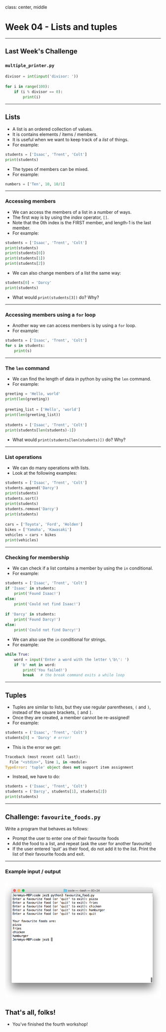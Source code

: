 class: center, middle

# Week 04 - Lists and tuples
---

## Last Week's Challenge
### `multiple_printer.py`
```python
divisor = int(input('divisor: '))

for i in range(100):
    if (i % divisor == 0):
        print(i)
```
---

## Lists
* A list is an ordered collection of values.
* It is contains elements / items / members.
* It is useful when we want to keep track of a _list_ of things.
* For example:

```python
students = ['Isaac', 'Trent', 'Colt']
print(students)
```

* The types of members can be mixed.
* For example:

```python
numbers = ['Ten', 10, 10/1]
```
---

### Accessing members
* We can access the members of a list in a number of ways.
* The first way is by using the _index_ operator, `[]`.
* Note that the 0th index is the FIRST member, and length-1 is the last member.
* For example:

```python
students = ['Isaac', 'Trent', 'Colt']
print(students)
print(students[0])
print(students[1])
print(students[2])
```

* We can also change members of a list the same way:

```python
students[0] = 'Darcy'
print(students)
```

* What would `print(students[3])` do? Why?
---

### Accessing members using a `for` loop
* Another way we can access members is by using a `for` loop.
* For example:

```python
students = ['Isaac', 'Trent', 'Colt']
for s in students:
    print(s)
```
---

### The `len` command
* We can find the length of data in python by using the `len` command.
* For example:

```python
greeting = 'Hello, world'
print(len(greeting))

greeting_list = ['Hello', 'world']
print(len(greeting_list))

students = ['Isaac', 'Trent', 'Colt']
print(students[len(students)-1])
```

* What would `print(students[len(students)])` do? Why?
---

### List operations
* We can do many operations with lists.
* Look at the following examples:

```python
students = ['Isaac', 'Trent', 'Colt']
students.append('Darcy')
print(students)
students.sort()
print(students)
students.remove('Darcy')
print(students)

cars = ['Toyota', 'Ford', 'Holden']
bikes = ['Yamaha', 'Kawasaki']
vehicles = cars + bikes
print(vehicles)
```
---

### Checking for membership
* We can check if a list contains a member by using the `in` conditional.
* For example:

```python
students = ['Isaac', 'Trent', 'Colt']
if 'Isaac' in students:
    print('Found Isaac!')
else:
    print('Could not find Isaac!')

if 'Darcy' in students:
    print('Found Darcy!')
else:
    print('Could not find Darcy!')
```

* We can also use the `in` conditional for strings.
* For example:

```python
while True:
    word = input('Enter a word with the letter \'b\': ') 
    if 'b' not in word:
        print('You failed!')
        break   # the break command exits a while loop
```
---

## Tuples
* Tuples are similar to lists, but they use regular parentheses, `(` and `)`, instead of the square brackets, `[` and `]`. 
* Once they are created, a member cannot be re-assigned!
* For example:

```python
students = ('Isaac', 'Trent', 'Colt')
students[0] = 'Darcy' # error!
```

* This is the error we get:

```python
Traceback (most recent call last):
  File "<stdin>", line 1, in <module>
TypeError: 'tuple' object does not support item assignment
```

* Instead, we have to do:

```python
students = ('Isaac', 'Trent', 'Colt')
students = ('Darcy', students[1], students[2])
print(students)
```
---

## Challenge: `favourite_foods.py`
Write a program that behaves as follows:
* Prompt the user to enter one of their favourite foods
* Add the food to a list, and repeat (ask the user for another favourite)
* If the user entered 'quit' as their food, do not add it to the list. Print the list of their favourite foods and exit.
---
### Example input / output

![:scale 90%](images/favourite_foods.png)
---

## That's all, folks!
* You've finished the fourth workshop!